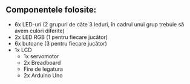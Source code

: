   ## Componentele folosite:
  - 6x LED-uri (2 grupuri de câte 3 leduri, în cadrul unui grup trebuie să avem culori diferite)
   - 2x LED RGB (1 pentru fiecare jucător)
   - 6x butoane (3 pentru fiecare jucător)
  - 1x LCD
    - 1x servomotor
    - 2x Breadboard
    - Fire de legatura
    - 2x Arduino Uno
    ##
